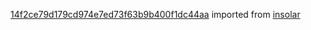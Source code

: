 [14f2ce79d179cd974e7ed73f63b9b400f1dc44aa](https://github.com/insolar/insolar/commit/14f2ce79d179cd974e7ed73f63b9b400f1dc44aa) imported from [insolar](https://github.com/insolar/insolar)
